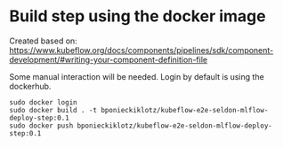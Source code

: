 # Build step using the docker image

Created based on: https://www.kubeflow.org/docs/components/pipelines/sdk/component-development/#writing-your-component-definition-file

Some manual interaction will be needed. Login by default is using the dockerhub.

```
sudo docker login
sudo docker build . -t bponieckiklotz/kubeflow-e2e-seldon-mlflow-deploy-step:0.1
sudo docker push bponieckiklotz/kubeflow-e2e-seldon-mlflow-deploy-step:0.1
```